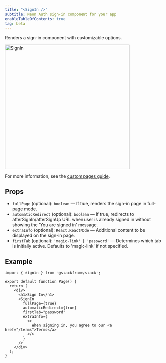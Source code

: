 ```yaml
---
title: "<SignIn />"
subtitle: Neon Auth sign-in component for your app
enableTableOfContents: true
tag: beta
---
```


Renders a sign-in component with customizable options.

<img src="/docs/neon-auth/sign-in.png" alt="SignIn" width="400" />

For more information, see the [custom pages guide](/docs/neon-auth/customization/custom-pages).

## Props

- `fullPage` (optional): `boolean` — If true, renders the sign-in page in full-page mode.
- `automaticRedirect` (optional): `boolean` — If true, redirects to afterSignIn/afterSignUp URL when user is already signed in without showing the 'You are signed in' message.
- `extraInfo` (optional): `React.ReactNode` — Additional content to be displayed on the sign-in page.
- `firstTab` (optional): `'magic-link' | 'password'` — Determines which tab is initially active. Defaults to 'magic-link' if not specified.

## Example

```tsx
import { SignIn } from '@stackframe/stack';

export default function Page() {
  return (
    <div>
      <h1>Sign In</h1>
      <SignIn
        fullPage={true}
        automaticRedirect={true}
        firstTab="password"
        extraInfo={
          <>
            When signing in, you agree to our <a href="/terms">Terms</a>
          </>
        }
      />
    </div>
  );
}
```
